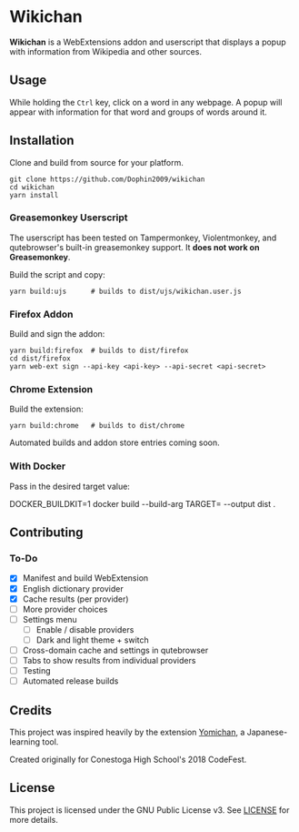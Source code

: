 # Wikichan

**Wikichan** is a WebExtensions addon and userscript that displays a popup with
information from Wikipedia and other sources.

## Usage

While holding the `Ctrl` key, click on a word in any webpage. A popup will
appear with information for that word and groups of words around it.

## Installation

Clone and build from source for your platform.

    git clone https://github.com/Dophin2009/wikichan
    cd wikichan
    yarn install

### Greasemonkey Userscript

The userscript has been tested on Tampermonkey, Violentmonkey, and qutebrowser's
built-in greasemonkey support. It **does not work on Greasemonkey**.

Build the script and copy:

    yarn build:ujs      # builds to dist/ujs/wikichan.user.js

### Firefox Addon

Build and sign the addon:

    yarn build:firefox  # builds to dist/firefox
    cd dist/firefox
    yarn web-ext sign --api-key <api-key> --api-secret <api-secret>

### Chrome Extension

Build the extension:

    yarn build:chrome   # builds to dist/chrome

Automated builds and addon store entries coming soon.

### With Docker

Pass in the desired target value:

DOCKER_BUILDKIT=1 docker build --build-arg TARGET=<target> --output dist .

## Contributing

### To-Do

-   [x] Manifest and build WebExtension
-   [x] English dictionary provider
-   [x] Cache results (per provider)
-   [ ] More provider choices
-   [ ] Settings menu
    -   [ ] Enable / disable providers
    -   [ ] Dark and light theme + switch
-   [ ] Cross-domain cache and settings in qutebrowser
-   [ ] Tabs to show results from individual providers
-   [ ] Testing
-   [ ] Automated release builds

## Credits

This project was inspired heavily by the extension
[Yomichan](https://foosoft.net/projects/yomichan), a Japanese-learning tool.

Created originally for Conestoga High School's 2018 CodeFest.

## License

This project is licensed under the GNU Public License v3. See [LICENSE](LICENSE)
for more details.
